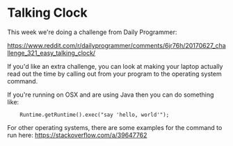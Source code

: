 # Talking Clock #

This week we're doing a challenge from Daily Programmer:

https://www.reddit.com/r/dailyprogrammer/comments/6jr76h/20170627_challenge_321_easy_talking_clock/

If you'd like an extra challenge, you can look at making your laptop actually read out the time by calling out from your
program to the operating system command. 

If you're running on OSX and are using Java then you can do something like:

```
    Runtime.getRuntime().exec("say 'hello, world'");
```

For other operating systems, there are some examples for the command to run here: https://stackoverflow.com/a/39647762


